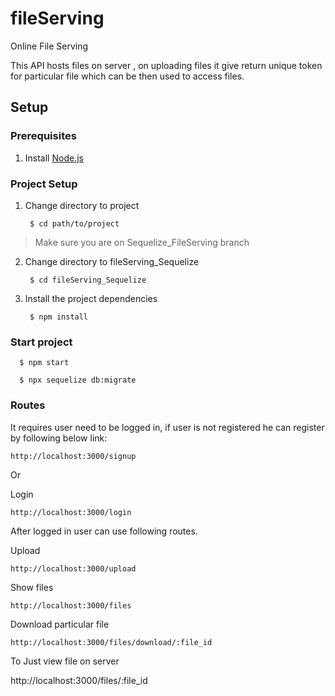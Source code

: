 # fileServing

Online File Serving 

This API hosts files on server , on uploading files it give return unique token for particular file which can be then used to access files.

## Setup

### Prerequisites

1. Install [Node.js](https://nodejs.org/) 

### Project Setup

1. Change directory to project

        $ cd path/to/project

> Make sure you are on Sequelize_FileServing branch

2. Change directory to fileServing_Sequelize

        $ cd fileServing_Sequelize

3. Install the project dependencies
        
        $ npm install 

### Start project 

      $ npm start

      $ npx sequelize db:migrate

### Routes
It requires user need to be logged in, if user is not registered he can register by following below link:

    http://localhost:3000/signup

Or

Login

    http://localhost:3000/login

After logged in user can use following routes.

Upload

    http://localhost:3000/upload 

Show files

    http://localhost:3000/files

Download particular file

    http://localhost:3000/files/download/:file_id

To Just view file on server

   http://localhost:3000/files/:file_id